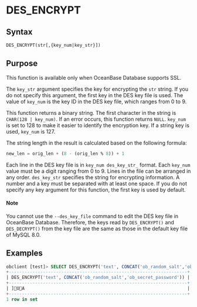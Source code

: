 # DES_ENCRYPT

## Syntax

```sql
DES_ENCRYPT(str[,{key_num|key_str}])
```

## Purpose

This function is available only when OceanBase Database supports SSL. 

The `key_str` argument specifies the key for encrypting the `str` string. If you do not specify this argument, the first key in the DES key file is used. The value of `key_num` is the key ID in the DES key file, which ranges from 0 to 9. 

This function returns a binary string. The first character in the string is `CHAR(128 | key_num)`. If an error occurs, this function returns `NULL`. `key_num` is set to 128 to make it easier to identify the encryption key. If a string key is used, `key_num` is 127. 

The string length in the result is calculated based on the following formula:

```sql
new_len = orig_len + (8 - (orig_len % 8)) + 1
```

Each line in the DES key file is in `key_num des_key_str_` format. Each `key_num` value must be a digit ranging from 0 to 9. Lines in the file can be arranged in any order. `des_key_str` specifies the string for encrypting information. A number and a key must be separated with at least one space. If you do not specify any key argument for this function, the first key is used by default. 

<main id="notice" type='explain'>

  <h4>Note</h4>

  <p>You cannot use the <code>--des_key_file</code> command to edit the DES key file in OceanBase Database. Therefore, the keys read by <code>DES_ENCRYPT()</code> and <code>DES_DECRYPT()</code> from the key file are the same as those in the default key file of MySQL 8.0.  </p>

</main>

## Examples

```sql
obclient [test]> SELECT DES_ENCRYPT('text', CONCAT('ob_random_salt','ob_secret_password'));
+--------------------------------------------------------------------+
| DES_ENCRYPT('text', CONCAT('ob_random_salt','ob_secret_password')) |
+--------------------------------------------------------------------+
| ]UA                                                              |
+--------------------------------------------------------------------+
1 row in set
```
